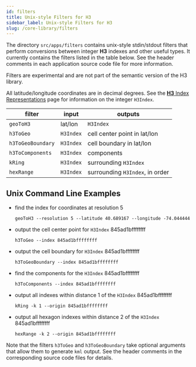 ```yaml
---
id: filters
title: Unix-style Filters for H3
sidebar_label: Unix-style Filters for H3
slug: /core-library/filters
---
```


The directory `src/apps/filters` contains unix-style stdin/stdout filters that perform conversions between integer **H3** indexes and other useful types. It currently contains the filters listed in the table below. See the header comments in each application source code file for more information.

Filters are experimental and are not part of the semantic version of the H3 library.

All latitude/longitude coordinates are in decimal degrees. See the [**H3** Index Representations](/docs/core-library/h3indexing) page for information on the integer `H3Index`.


| filter           | input     | outputs
| ---------------- | --------- | -------
| `geoToH3`        | lat/lon   | `H3Index`
| `h3ToGeo`        | `H3Index` | cell center point in lat/lon
| `h3ToGeoBoundary`| `H3Index` | cell boundary in lat/lon
| `h3ToComponents` | `H3Index` | components
| `kRing`          | `H3Index` | surrounding `H3Index`
| `hexRange`       | `H3Index` | surrounding `H3Index`, in order

Unix Command Line Examples
---

* find the index for coordinates at resolution 5

     `geoToH3 --resolution 5 --latitude 40.689167 --longitude -74.044444`

* output the cell center point for `H3Index` 845ad1bffffffff

     `h3ToGeo --index 845ad1bffffffff`

* output the cell boundary for `H3Index` 845ad1bffffffff

     `h3ToGeoBoundary --index 845ad1bffffffff`

* find the components for the `H3Index` 845ad1bffffffff

     `h3ToComponents --index 845ad1bffffffff`

* output all indexes within distance 1 of the `H3Index` 845ad1bffffffff

     `kRing -k 1 --origin 845ad1bffffffff`

* output all hexagon indexes within distance 2 of the `H3Index` 845ad1bffffffff

     `hexRange -k 2 --origin 845ad1bffffffff`

Note that the filters `h3ToGeo` and `h3ToGeoBoundary` take optional arguments that allow them to generate `kml` output. See the header comments in the corresponding source code files for details.
